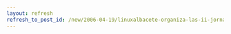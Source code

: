 ```yaml
---
layout: refresh
refresh_to_post_id: /new/2006-04-19/linuxalbacete-organiza-las-ii-jornadas-de-software-libre
---
```

